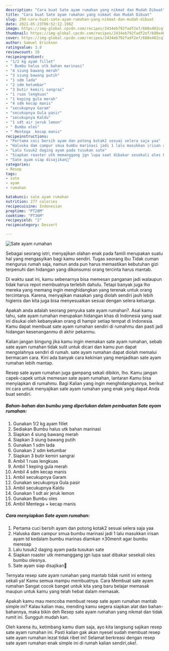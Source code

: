 ```yaml
---
description: "Cara buat Sate ayam rumahan yang nikmat dan Mudah Dibuat"
title: "Cara buat Sate ayam rumahan yang nikmat dan Mudah Dibuat"
slug: 294-cara-buat-sate-ayam-rumahan-yang-nikmat-dan-mudah-dibuat
date: 2021-05-23T06:52:12.198Z
image: https://img-global.cpcdn.com/recipes/2434eb792fadf2ef/680x482cq70/sate-ayam-rumahan-foto-resep-utama.jpg
thumbnail: https://img-global.cpcdn.com/recipes/2434eb792fadf2ef/680x482cq70/sate-ayam-rumahan-foto-resep-utama.jpg
cover: https://img-global.cpcdn.com/recipes/2434eb792fadf2ef/680x482cq70/sate-ayam-rumahan-foto-resep-utama.jpg
author: Samuel Erickson
ratingvalue: 3.8
reviewcount: 10
recipeingredient:
- "1/2 kg ayam fillet"
- " Bumbu halus utk bahan marinasi"
- "4 siung bawang merah"
- "3 siung bawang putih"
- "1 sdm lada"
- "2 sdm ketumbar"
- "3 butir kemiri sangrai"
- "1 ruas lengkuas"
- "1 keping gula merah"
- "4 sdm kecap manis"
- "secukupnya Garam"
- "secukupnya Gula pasir"
- "secukupnya Kaldu"
- "1 sdt air jeruk lemon"
- " Bumbu oles"
- " Mentega  kecap manis"
recipeinstructions:
- "Pertama cuci bersih ayam dan potong kotak2 sesuai selera saja yaa"
- "Haluska dam campur smua bumbu marinasi jadi 1 lalu masukkan irisan ayam td kedalam bumbu marinas diamkan ±30menit agar bumbu meresap"
- "Lalu tusuk2 daging ayam pada tusukan sate"
- "Siapkan roaster utk memanggang jgn lupa saat dibakar sesekali oles bumbu olesnya."
- "Sate ayam siap disajikan🤗"
categories:
- Resep
tags:
- sate
- ayam
- rumahan

katakunci: sate ayam rumahan 
nutrition: 277 calories
recipecuisine: Indonesian
preptime: "PT28M"
cooktime: "PT36M"
recipeyield: "2"
recipecategory: Dessert

---
```



![Sate ayam rumahan](https://img-global.cpcdn.com/recipes/2434eb792fadf2ef/680x482cq70/sate-ayam-rumahan-foto-resep-utama.jpg)

Sebagai seorang istri, menyajikan olahan enak pada famili merupakan suatu hal yang mengasyikan bagi kamu sendiri. Tugas seorang ibu Tidak cuman mengurus rumah saja, namun anda pun harus memastikan kebutuhan gizi terpenuhi dan hidangan yang dikonsumsi orang tercinta harus mantab.

Di waktu  saat ini, kamu sebenarnya bisa memesan panganan jadi walaupun tidak harus repot membuatnya terlebih dahulu. Tetapi banyak juga lho mereka yang memang ingin menghidangkan yang terenak untuk orang tercintanya. Karena, menyajikan masakan yang diolah sendiri jauh lebih higienis dan kita juga bisa menyesuaikan sesuai dengan selera keluarga. 



Apakah anda adalah seorang penyuka sate ayam rumahan?. Asal kamu tahu, sate ayam rumahan merupakan hidangan khas di Indonesia yang saat ini disukai oleh kebanyakan orang di hampir setiap tempat di Indonesia. Kamu dapat membuat sate ayam rumahan sendiri di rumahmu dan pasti jadi hidangan kesenanganmu di akhir pekanmu.

Kalian jangan bingung jika kamu ingin memakan sate ayam rumahan, sebab sate ayam rumahan tidak sulit untuk dicari dan kamu pun dapat mengolahnya sendiri di rumah. sate ayam rumahan dapat diolah memalui bermacam cara. Kini ada banyak cara kekinian yang menjadikan sate ayam rumahan lebih mantap.

Resep sate ayam rumahan juga gampang sekali dibikin, lho. Kamu jangan capek-capek untuk memesan sate ayam rumahan, lantaran Kamu bisa menyiapkan di rumahmu. Bagi Kalian yang ingin menghidangkannya, berikut ini cara untuk menyajikan sate ayam rumahan yang enak yang dapat Anda buat sendiri.

<!--inarticleads1-->

##### Bahan-bahan dan bumbu yang diperlukan dalam pembuatan Sate ayam rumahan:

1. Gunakan 1/2 kg ayam fillet
1. Sediakan  Bumbu halus utk bahan marinasi
1. Siapkan 4 siung bawang merah
1. Siapkan 3 siung bawang putih
1. Gunakan 1 sdm lada
1. Gunakan 2 sdm ketumbar
1. Siapkan 3 butir kemiri sangrai
1. Ambil 1 ruas lengkuas
1. Ambil 1 keping gula merah
1. Ambil 4 sdm kecap manis
1. Ambil secukupnya Garam
1. Gunakan secukupnya Gula pasir
1. Ambil secukupnya Kaldu
1. Gunakan 1 sdt air jeruk lemon
1. Gunakan  Bumbu oles
1. Ambil  Mentega + kecap manis




<!--inarticleads2-->

##### Cara menyiapkan Sate ayam rumahan:

1. Pertama cuci bersih ayam dan potong kotak2 sesuai selera saja yaa
1. Haluska dam campur smua bumbu marinasi jadi 1 lalu masukkan irisan ayam td kedalam bumbu marinas diamkan ±30menit agar bumbu meresap
1. Lalu tusuk2 daging ayam pada tusukan sate
1. Siapkan roaster utk memanggang jgn lupa saat dibakar sesekali oles bumbu olesnya.
1. Sate ayam siap disajikan🤗




Ternyata resep sate ayam rumahan yang mantab tidak rumit ini enteng sekali ya! Kamu semua mampu membuatnya. Cara Membuat sate ayam rumahan Sangat cocok banget untuk kita yang baru belajar memasak maupun untuk kamu yang telah hebat dalam memasak.

Apakah kamu mau mencoba membuat resep sate ayam rumahan mantab simple ini? Kalau kalian mau, mending kamu segera siapkan alat dan bahan-bahannya, maka bikin deh Resep sate ayam rumahan yang nikmat dan tidak rumit ini. Sungguh mudah kan. 

Oleh karena itu, ketimbang kamu diam saja, ayo kita langsung sajikan resep sate ayam rumahan ini. Pasti kalian gak akan nyesel sudah membuat resep sate ayam rumahan lezat tidak ribet ini! Selamat berkreasi dengan resep sate ayam rumahan enak simple ini di rumah kalian sendiri,oke!.

